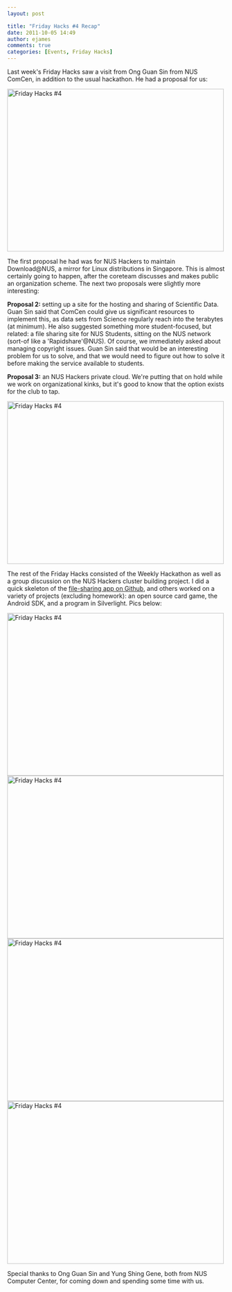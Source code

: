 ```yaml
---
layout: post

title: "Friday Hacks #4 Recap"
date: 2011-10-05 14:49
author: ejames
comments: true
categories: [Events, Friday Hacks]
---
```

Last week's Friday Hacks saw a visit from Ong Guan Sin from NUS ComCen, in addition to the usual hackathon. He had a proposal for us:

<a href="http://www.flickr.com/photos/dienasty/6213498348/" title="Friday Hacks #4 by shadowsun7, on Flickr"><img src="http://farm7.static.flickr.com/6060/6213498348_421755d52b.jpg" width="500" height="375" alt="Friday Hacks #4"></a>

The first proposal he had was for NUS Hackers to maintain Download@NUS, a mirror for Linux distributions in Singapore. This is almost certainly going to happen, after the coreteam discusses and makes public an organization scheme. The next two proposals were slightly more interesting:

<strong>Proposal 2: </strong>setting up a site for the hosting and sharing of Scientific Data. Guan Sin said that ComCen could give us significant resources to implement this, as data sets from Science regularly reach into the terabytes (at minimum). He also suggested something more student-focused, but related: a file sharing site for NUS Students, sitting on the NUS network (sort-of like a 'Rapidshare'@NUS). Of course, we immediately asked about managing copyright issues. Guan Sin said that would be an interesting problem for us to solve, and that we would need to figure out how to solve it before making the service available to students.

<strong>Proposal 3:</strong> an NUS Hackers private cloud. We're putting that on hold while we work on organizational kinks, but it's good to know that the option exists for the club to tap. 

<a href="http://www.flickr.com/photos/dienasty/6212982069/" title="Friday Hacks #4 by shadowsun7, on Flickr"><img src="http://farm7.static.flickr.com/6102/6212982069_7e7c803cbc.jpg" width="500" height="375" alt="Friday Hacks #4"></a>

The rest of the Friday Hacks consisted of the Weekly Hackathon as well as a group discussion on the NUS Hackers cluster building project. I did a quick skeleton of the <a href="https://github.com/shadowsun7/nus-fileshare">file-sharing app on Github</a>, and others worked on a variety of projects (excluding homework): an open source card game, the Android SDK, and a program in Silverlight. Pics below:

<a href="http://www.flickr.com/photos/dienasty/6212987809/" title="Friday Hacks #4 by shadowsun7, on Flickr"><img src="http://farm7.static.flickr.com/6162/6212987809_41d8999375.jpg" width="500" height="375" alt="Friday Hacks #4"></a>
<a href="http://www.flickr.com/photos/dienasty/6212990863/" title="Friday Hacks #4 by shadowsun7, on Flickr"><img src="http://farm7.static.flickr.com/6093/6212990863_538fdd75d5.jpg" width="500" height="375" alt="Friday Hacks #4"></a>
<a href="http://www.flickr.com/photos/dienasty/6212995539/" title="Friday Hacks #4 by shadowsun7, on Flickr"><img src="http://farm7.static.flickr.com/6170/6212995539_3917bb7371.jpg" width="500" height="375" alt="Friday Hacks #4"></a>
<a href="http://www.flickr.com/photos/dienasty/6213506912/" title="Friday Hacks #4 by shadowsun7, on Flickr"><img src="http://farm7.static.flickr.com/6232/6213506912_60d16613a1.jpg" width="500" height="375" alt="Friday Hacks #4"></a>

Special thanks to Ong Guan Sin and Yung Shing Gene, both from NUS Computer Center, for coming down and spending some time with us.

